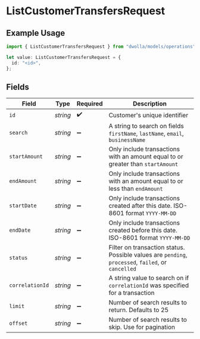 # ListCustomerTransfersRequest

## Example Usage

```typescript
import { ListCustomerTransfersRequest } from "dwolla/models/operations";

let value: ListCustomerTransfersRequest = {
  id: "<id>",
};
```

## Fields

| Field                                                                                              | Type                                                                                               | Required                                                                                           | Description                                                                                        |
| -------------------------------------------------------------------------------------------------- | -------------------------------------------------------------------------------------------------- | -------------------------------------------------------------------------------------------------- | -------------------------------------------------------------------------------------------------- |
| `id`                                                                                               | *string*                                                                                           | :heavy_check_mark:                                                                                 | Customer's unique identifier                                                                       |
| `search`                                                                                           | *string*                                                                                           | :heavy_minus_sign:                                                                                 | A string to search on fields `firstName`, `lastName`, `email`, `businessName`                      |
| `startAmount`                                                                                      | *string*                                                                                           | :heavy_minus_sign:                                                                                 | Only include transactions with an amount equal to or greater than `startAmount`                    |
| `endAmount`                                                                                        | *string*                                                                                           | :heavy_minus_sign:                                                                                 | Only include transactions with an amount equal to or less than `endAmount`                         |
| `startDate`                                                                                        | *string*                                                                                           | :heavy_minus_sign:                                                                                 | Only include transactions created after this date. ISO-8601 format `YYYY-MM-DD`                    |
| `endDate`                                                                                          | *string*                                                                                           | :heavy_minus_sign:                                                                                 | Only include transactions created before this date. ISO-8601 format `YYYY-MM-DD`                   |
| `status`                                                                                           | *string*                                                                                           | :heavy_minus_sign:                                                                                 | Filter on transaction status. Possible values are `pending`, `processed`, `failed`, or `cancelled` |
| `correlationId`                                                                                    | *string*                                                                                           | :heavy_minus_sign:                                                                                 | A string value to search on if `correlationId` was specified for a transaction                     |
| `limit`                                                                                            | *string*                                                                                           | :heavy_minus_sign:                                                                                 | Number of search results to return. Defaults to 25                                                 |
| `offset`                                                                                           | *string*                                                                                           | :heavy_minus_sign:                                                                                 | Number of search results to skip. Use for pagination                                               |